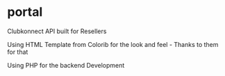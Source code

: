 # portal
Clubkonnect API built for Resellers

Using HTML Template from Colorib for the look and feel - Thanks to them for that

Using PHP for the backend Development
